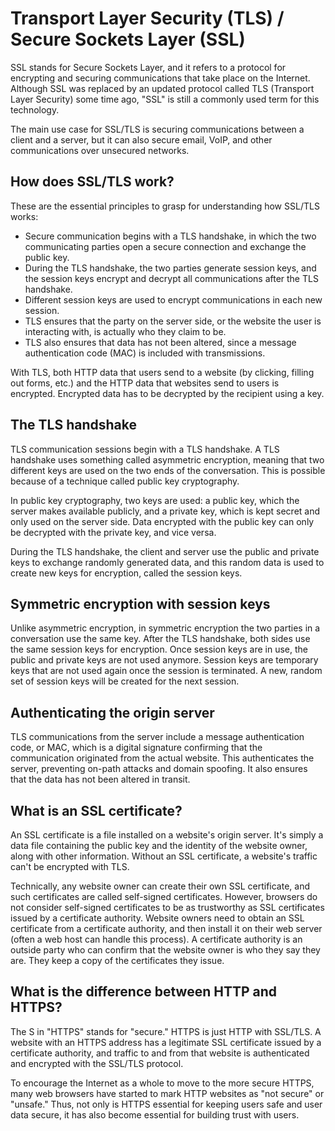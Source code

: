 # Transport Layer Security (TLS) / Secure Sockets Layer (SSL)

SSL stands for Secure Sockets Layer, and it refers to a protocol for encrypting and securing communications that take place on the Internet. Although SSL was replaced by an updated protocol called TLS (Transport Layer Security) some time ago, "SSL" is still a commonly used term for this technology.

The main use case for SSL/TLS is securing communications between a client and a server, but it can also secure email, VoIP, and other communications over unsecured networks.

## How does SSL/TLS work?
These are the essential principles to grasp for understanding how SSL/TLS works:

- Secure communication begins with a TLS handshake, in which the two communicating parties open a secure connection and exchange the public key.
- During the TLS handshake, the two parties generate session keys, and the session keys encrypt and decrypt all communications after the TLS handshake.
- Different session keys are used to encrypt communications in each new session.
- TLS ensures that the party on the server side, or the website the user is interacting with, is actually who they claim to be.
- TLS also ensures that data has not been altered, since a message authentication code (MAC) is included with transmissions.
  
With TLS, both HTTP data that users send to a website (by clicking, filling out forms, etc.) and the HTTP data that websites send to users is encrypted. Encrypted data has to be decrypted by the recipient using a key.

## The TLS handshake
TLS communication sessions begin with a TLS handshake. A TLS handshake uses something called asymmetric encryption, meaning that two different keys are used on the two ends of the conversation. This is possible because of a technique called public key cryptography.

In public key cryptography, two keys are used: a public key, which the server makes available publicly, and a private key, which is kept secret and only used on the server side. Data encrypted with the public key can only be decrypted with the private key, and vice versa.

During the TLS handshake, the client and server use the public and private keys to exchange randomly generated data, and this random data is used to create new keys for encryption, called the session keys.

## Symmetric encryption with session keys
Unlike asymmetric encryption, in symmetric encryption the two parties in a conversation use the same key. After the TLS handshake, both sides use the same session keys for encryption. Once session keys are in use, the public and private keys are not used anymore. Session keys are temporary keys that are not used again once the session is terminated. A new, random set of session keys will be created for the next session.

## Authenticating the origin server
TLS communications from the server include a message authentication code, or MAC, which is a digital signature confirming that the communication originated from the actual website. This authenticates the server, preventing on-path attacks and domain spoofing. It also ensures that the data has not been altered in transit.

## What is an SSL certificate?
An SSL certificate is a file installed on a website's origin server. It's simply a data file containing the public key and the identity of the website owner, along with other information. Without an SSL certificate, a website's traffic can't be encrypted with TLS.

Technically, any website owner can create their own SSL certificate, and such certificates are called self-signed certificates. However, browsers do not consider self-signed certificates to be as trustworthy as SSL certificates issued by a certificate authority. Website owners need to obtain an SSL certificate from a certificate authority, and then install it on their web server (often a web host can handle this process). A certificate authority is an outside party who can confirm that the website owner is who they say they are. They keep a copy of the certificates they issue.


## What is the difference between HTTP and HTTPS?
The S in "HTTPS" stands for "secure." HTTPS is just HTTP with SSL/TLS. A website with an HTTPS address has a legitimate SSL certificate issued by a certificate authority, and traffic to and from that website is authenticated and encrypted with the SSL/TLS protocol.

To encourage the Internet as a whole to move to the more secure HTTPS, many web browsers have started to mark HTTP websites as "not secure" or "unsafe." Thus, not only is HTTPS essential for keeping users safe and user data secure, it has also become essential for building trust with users.